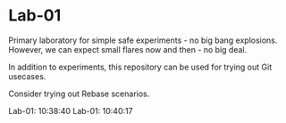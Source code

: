 Lab-01
======

Primary laboratory for simple safe experiments - no big bang explosions.
However, we can expect small flares now and then - no big deal.

In addition to experiments, this repository can be used for trying out Git usecases.

Consider trying out Rebase scenarios.

Lab-01: 10:38:40
Lab-01: 10:40:17